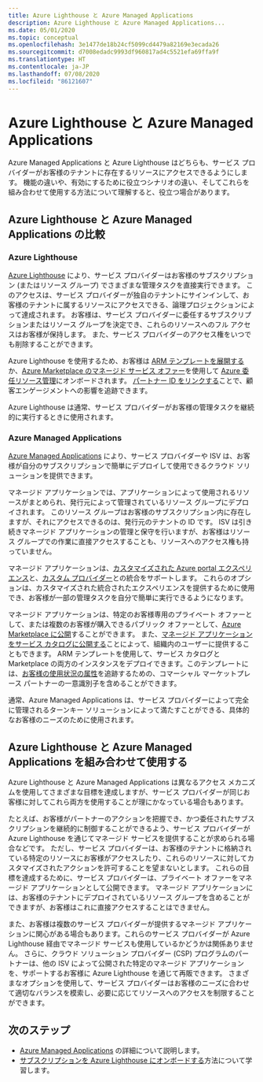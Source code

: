 ```yaml
---
title: Azure Lighthouse と Azure Managed Applications
description: Azure Lighthouse と Azure Managed Applications...
ms.date: 05/01/2020
ms.topic: conceptual
ms.openlocfilehash: 3e1477de18b24cf5099cd4479a82169e3ecada26
ms.sourcegitcommit: d7008edadc9993df960817ad4c5521efa69ffa9f
ms.translationtype: HT
ms.contentlocale: ja-JP
ms.lasthandoff: 07/08/2020
ms.locfileid: "86121607"
---
```

# <a name="azure-lighthouse-and-azure-managed-applications"></a>Azure Lighthouse と Azure Managed Applications

Azure Managed Applications と Azure Lighthouse はどちらも、サービス プロバイダーがお客様のテナントに存在するリソースにアクセスできるようにします。 機能の違いや、有効にするために役立つシナリオの違い、そしてこれらを組み合わせて使用する方法について理解すると、役立つ場合があります。

## <a name="comparing-azure-lighthouse-and-azure-managed-applications"></a>Azure Lighthouse と Azure Managed Applications の比較

### <a name="azure-lighthouse"></a>Azure Lighthouse

[Azure Lighthouse](../overview.md) により、サービス プロバイダーはお客様のサブスクリプション (またはリソース グループ) でさまざまな管理タスクを直接実行できます。 このアクセスは、サービス プロバイダーが独自のテナントにサインインして、お客様のテナントに属するリソースにアクセスできる、論理プロジェクションによって達成されます。 お客様は、サービス プロバイダーに委任するサブスクリプションまたはリソース グループを決定でき、これらのリソースへのフル アクセスはお客様が保持します。 また、サービス プロバイダーのアクセス権をいつでも削除することができます。

Azure Lighthouse を使用するため、お客様は [ARM テンプレートを展開する](../how-to/onboard-customer.md)か、[Azure Marketplace のマネージド サービス オファー](managed-services-offers.md)を使用して [Azure 委任リソース管理](azure-delegated-resource-management.md)にオンボードされます。 [パートナー ID をリンクする](../../cost-management-billing/manage/link-partner-id.md)ことで、顧客エンゲージメントへの影響を追跡できます。

Azure Lighthouse は通常、サービス プロバイダーがお客様の管理タスクを継続的に実行するときに使用されます。

### <a name="azure-managed-applications"></a>Azure Managed Applications

[Azure Managed Applications](../../azure-resource-manager/managed-applications/overview.md) により、サービス プロバイダーや ISV は、お客様が自分のサブスクリプションで簡単にデプロイして使用できるクラウド ソリューションを提供できます。

マネージド アプリケーションでは、アプリケーションによって使用されるリソースがまとめられ、発行元によって管理されているリソース グループにデプロイされます。 このリソース グループはお客様のサブスクリプション内に存在しますが、それにアクセスできるのは、発行元のテナントの ID です。 ISV は引き続きマネージド アプリケーションの管理と保守を行いますが、お客様はリソース グループでの作業に直接アクセスすることも、リソースへのアクセス権も持っていません。

マネージド アプリケーションは、[カスタマイズされた Azure portal エクスペリエンス](../../azure-resource-manager/managed-applications/concepts-view-definition.md)と、[カスタム プロバイダー](../../azure-resource-manager/managed-applications/tutorial-create-managed-app-with-custom-provider.md)との統合をサポートします。 これらのオプションは、カスタマイズされた統合されたエクスペリエンスを提供するために使用でき、お客様が一部の管理タスクを自分で簡単に実行できるようになります。

マネージド アプリケーションは、特定のお客様専用のプライベート オファーとして、または複数のお客様が購入できるパブリック オファーとして、[Azure Marketplace に公開](../../azure-resource-manager/managed-applications/publish-marketplace-app.md)することができます。 また、[マネージド アプリケーションをサービス カタログに公開する](../../azure-resource-manager/managed-applications/publish-service-catalog-app.md)ことによって、組織内のユーザーに提供することもできます。 ARM テンプレートを使用して、サービス カタログと Marketplace の両方のインスタンスをデプロイできます。このテンプレートには、[お客様の使用状況の属性](../../marketplace/azure-partner-customer-usage-attribution.md)を追跡するための、コマーシャル マーケットプレース パートナーの一意識別子を含めることができます。

通常、Azure Managed Applications は、サービス プロバイダーによって完全に管理されるターンキー ソリューションによって満たすことができる、具体的なお客様のニーズのために使用されます。

## <a name="using-azure-lighthouse-and-azure-managed-applications-together"></a>Azure Lighthouse と Azure Managed Applications を組み合わせて使用する

Azure Lighthouse と Azure Managed Applications は異なるアクセス メカニズムを使用してさまざまな目標を達成しますが、サービス プロバイダーが同じお客様に対してこれら両方を使用することが理にかなっている場合もあります。

たとえば、お客様がパートナーのアクションを把握でき、かつ委任されたサブスクリプションを継続的に制御することができるよう、サービス プロバイダーが Azure Lighthouse を通じてマネージド サービスを提供することが求められる場合などです。 ただし、サービス プロバイダーは、お客様のテナントに格納されている特定のリソースにお客様がアクセスしたり、これらのリソースに対してカスタマイズされたアクションを許可することを望まないとします。 これらの目標を達成するために、サービス プロバイダーは、プライベート オファーをマネージド アプリケーションとして公開できます。 マネージド アプリケーションには、お客様のテナントにデプロイされているリソース グループを含めることができますが、お客様はこれに直接アクセスすることはできません。

また、お客様は複数のサービス プロバイダーが提供するマネージド アプリケーションに関心がある場合もあります。これらのサービス プロバイダーが Azure Lighthouse 経由でマネージド サービスも使用しているかどうかは関係ありません。 さらに、クラウド ソリューション プロバイダー (CSP) プログラムのパートナーは、他の ISV によって公開された特定のマネージド アプリケーションを、サポートするお客様に Azure Lighthouse を通じて再販できます。 さまざまなオプションを使用して、サービス プロバイダーはお客様のニーズに合わせて適切なバランスを模索し、必要に応じてリソースへのアクセスを制限することができます。

## <a name="next-steps"></a>次のステップ

- [Azure Managed Applications](../../azure-resource-manager/managed-applications/overview.md) の詳細について説明します。
- [サブスクリプションを Azure Lighthouse にオンボードする](../how-to/onboard-customer.md)方法について学習します。
